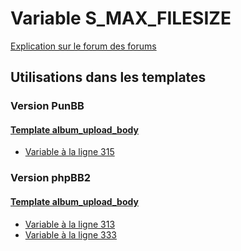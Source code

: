 # Variable S_MAX_FILESIZE
[Explication sur le forum des forums](http://forum.forumactif.com/t294113-listing-des-variables#S_MAX_FILESIZE)
## Utilisations dans les templates
### Version PunBB
#### [Template album_upload_body](punbb/album_upload_body.md)
* [Variable à la ligne 315](../punbb/album_upload_body.tpl#L315)
### Version phpBB2
#### [Template album_upload_body](subsilver/album_upload_body.md)
* [Variable à la ligne 313](../subsilver/album_upload_body.tpl#L313)
* [Variable à la ligne 333](../subsilver/album_upload_body.tpl#L333)